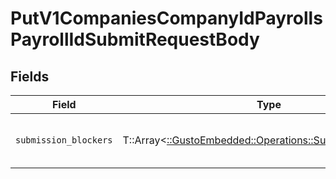 # PutV1CompaniesCompanyIdPayrollsPayrollIdSubmitRequestBody


## Fields

| Field                                                                                                      | Type                                                                                                       | Required                                                                                                   | Description                                                                                                |
| ---------------------------------------------------------------------------------------------------------- | ---------------------------------------------------------------------------------------------------------- | ---------------------------------------------------------------------------------------------------------- | ---------------------------------------------------------------------------------------------------------- |
| `submission_blockers`                                                                                      | T::Array<[::GustoEmbedded::Operations::SubmissionBlockers](../../models/operations/submissionblockers.md)> | :heavy_minus_sign:                                                                                         | An array of submission_blockers, each with a selected unblock option.                                      |